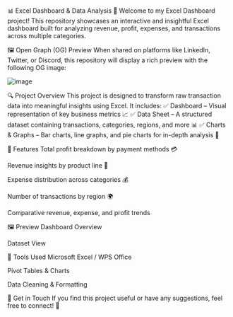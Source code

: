 📊 Excel Dashboard & Data Analysis
🚀 Welcome to my Excel Dashboard project! This repository showcases an interactive and insightful Excel dashboard built for analyzing revenue, profit, expenses, and transactions across multiple categories.

🖼️ Open Graph (OG) Preview
When shared on platforms like LinkedIn, Twitter, or Discord, this repository will display a rich preview with the following OG image:

![image](https://github.com/user-attachments/assets/aa8701cd-64a9-4c29-947e-894963596e8c)


🔍 Project Overview
This project is designed to transform raw transaction data into meaningful insights using Excel. It includes:
✅ Dashboard – Visual representation of key business metrics 📈
✅ Data Sheet – A structured dataset containing transactions, categories, regions, and more 📊
✅ Charts & Graphs – Bar charts, line graphs, and pie charts for in-depth analysis 🎯

📌 Features
Total profit breakdown by payment methods 💳

Revenue insights by product line 🛒

Expense distribution across categories 💰

Number of transactions by region 🌍

Comparative revenue, expense, and profit trends

🖼️ Preview
Dashboard Overview

Dataset View

🔧 Tools Used
Microsoft Excel / WPS Office

Pivot Tables & Charts

Data Cleaning & Formatting

📩 Get in Touch
If you find this project useful or have any suggestions, feel free to connect! 🚀

